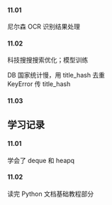 

#### 11.01  

尼尔森 OCR 识别结果处理    


#### 11.02  

科技搜搜搜索优化；模型训练  

DB 国家统计慢，用 title_hash 去重  
KeyError 传 title_hash  


#### 11.03  















## 学习记录  

#### 11.01  

学会了 deque 和 heapq  


#### 11.02  

读完 Python 文档基础教程部分  



